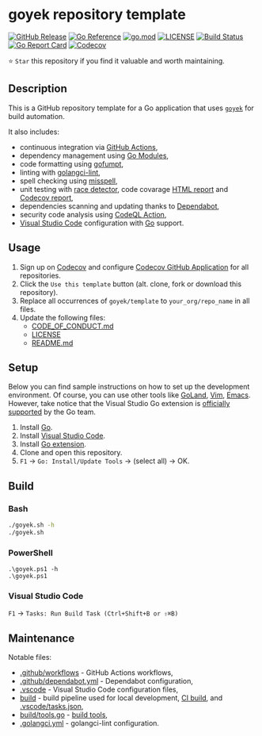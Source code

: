 # goyek repository template

[![GitHub Release](https://img.shields.io/github/v/release/goyek/template)](https://github.com/goyek/template/releases)
[![Go Reference](https://pkg.go.dev/badge/github.com/goyek/template.svg)](https://pkg.go.dev/github.com/goyek/template)
[![go.mod](https://img.shields.io/github/go-mod/go-version/goyek/template)](go.mod)
[![LICENSE](https://img.shields.io/github/license/goyek/template)](LICENSE)
[![Build Status](https://img.shields.io/github/workflow/status/goyek/template/build)](https://github.com/goyek/template/actions?query=workflow%3Abuild+branch%3Amain)
[![Go Report Card](https://goreportcard.com/badge/github.com/goyek/template)](https://goreportcard.com/report/github.com/goyek/template)
[![Codecov](https://codecov.io/gh/goyek/template/branch/main/graph/badge.svg)](https://codecov.io/gh/goyek/template)

⭐ `Star` this repository if you find it valuable and worth maintaining.

## Description

This is a GitHub repository template for a Go application
that uses [`goyek`](https://github.com/goyek/goyek) for build automation.

It also includes:

- continuous integration via [GitHub Actions](https://github.com/features/actions),
- dependency management using [Go Modules](https://github.com/golang/go/wiki/Modules),
- code formatting using [gofumpt](https://github.com/mvdan/gofumpt),
- linting with [golangci-lint](https://github.com/golangci/golangci-lint),
- spell checking using [misspell](https://github.com/client9/misspell),
- unit testing with
  [race detector](https://blog.golang.org/race-detector),
  code covarage [HTML report](https://blog.golang.org/cover)
  and [Codecov report](https://codecov.io/),
- dependencies scanning and updating thanks to [Dependabot](https://dependabot.com),
- security code analysis using [CodeQL Action](https://docs.github.com/en/github/finding-security-vulnerabilities-and-errors-in-your-code/about-code-scanning),
- [Visual Studio Code](https://code.visualstudio.com) configuration with
  [Go](https://code.visualstudio.com/docs/languages/go) support.

## Usage

1. Sign up on [Codecov](https://codecov.io/) and configure
   [Codecov GitHub Application](https://github.com/apps/codecov) for all repositories.
1. Click the `Use this template` button (alt. clone, fork or download this repository).
1. Replace all occurrences of `goyek/template` to `your_org/repo_name` in all files.
1. Update the following files:
   - [CODE_OF_CONDUCT.md](CODE_OF_CONDUCT.md)
   - [LICENSE](LICENSE)
   - [README.md](README.md)

## Setup

Below you can find sample instructions on how to set up the development environment.
Of course, you can use other tools like [GoLand](https://www.jetbrains.com/go/),
[Vim](https://github.com/fatih/vim-go), [Emacs](https://github.com/dominikh/go-mode.el).
However, take notice that the Visual Studio Go extension is
[officially supported](https://blog.golang.org/vscode-go) by the Go team.

1. Install [Go](https://golang.org/doc/install).
1. Install [Visual Studio Code](https://code.visualstudio.com/).
1. Install [Go extension](https://code.visualstudio.com/docs/languages/go).
1. Clone and open this repository.
1. `F1` -> `Go: Install/Update Tools` -> (select all) -> OK.

## Build

### Bash

```sh
./goyek.sh -h
./goyek.sh
```

### PowerShell

```pwsh
.\goyek.ps1 -h
.\goyek.ps1
```

### Visual Studio Code

`F1` → `Tasks: Run Build Task (Ctrl+Shift+B or ⇧⌘B)`

## Maintenance

Notable files:

- [.github/workflows](.github/workflows) - GitHub Actions workflows,
- [.github/dependabot.yml](.github/dependabot.yml) - Dependabot configuration,
- [.vscode](.vscode) - Visual Studio Code configuration files,
- [build](build) - build pipeline used for local development, [CI build](.github/workflows),
  and [.vscode/tasks.json](.vscode/tasks.json),
- [build/tools.go](build/tools.go) - [build tools](https://github.com/golang/go/wiki/Modules#how-can-i-track-tool-dependencies-for-a-module),
- [.golangci.yml](.golangci.yml) - golangci-lint configuration.
